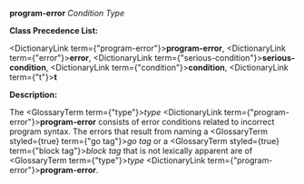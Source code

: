**program-error** *Condition Type* 



**Class Precedence List:** 



<DictionaryLink  term={"program-error"}><b>program-error</b></DictionaryLink>, <DictionaryLink  term={"error"}><b>error</b></DictionaryLink>, <DictionaryLink  term={"serious-condition"}><b>serious-condition</b></DictionaryLink>, <DictionaryLink  term={"condition"}><b>condition</b></DictionaryLink>, <DictionaryLink  term={"t"}><b>t</b></DictionaryLink> 



**Description:** 



The <GlossaryTerm  term={"type"}><i>type</i></GlossaryTerm> <DictionaryLink  term={"program-error"}><b>program-error</b></DictionaryLink> consists of error conditions related to incorrect program syntax. The errors that result from naming a <GlossaryTerm styled={true} term={"go tag"}><i>go tag</i></GlossaryTerm> or a <GlossaryTerm styled={true} term={"block tag"}><i>block tag</i></GlossaryTerm> that is not lexically apparent are of <GlossaryTerm  term={"type"}><i>type</i></GlossaryTerm> <DictionaryLink  term={"program-error"}><b>program-error</b></DictionaryLink>. 



